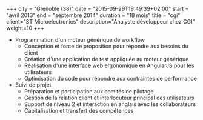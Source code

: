 +++
city = "Grenoble (38)"
date = "2015-09-29T19:49:39+02:00"
start = "avril 2013"
end = "septembre 2014"
duration = "18 mois"
title = "cgi"
client="ST Microelectronics"
description="Analyste développeur chez CGI"
weight=10
+++

- Programmation d'un moteur générique de workflow
   - Conception et force de proposition pour répondre aux besoins du client
   - Création d'une application de test appliquée au moteur générique
   - Réalisation d'une interface web ergonomique en AngularJS pour les utilisateurs
   - Optimisation du code pour répondre aux contraintes de performance
- Suivi de projet
   - Préparation et participation aux comités de pilotage
   - Gestion de la relation client et interlocuteur principal des utilisateurs
   - Support de niveau 2 et interaction en anglais avec les collaborateurs
   - Capitalisation et transfert des compétences
